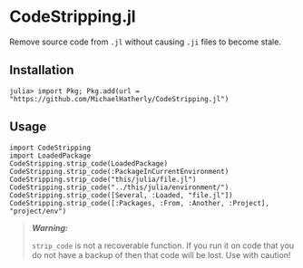 # CodeStripping.jl

Remove source code from `.jl` without causing `.ji` files to become stale.

## Installation

```
julia> import Pkg; Pkg.add(url = "https://github.com/MichaelHatherly/CodeStripping.jl")
```

## Usage

```
import CodeStripping
import LoadedPackage
CodeStripping.strip_code(LoadedPackage)
CodeStripping.strip_code(:PackageInCurrentEnvironment)
CodeStripping.strip_code("this/julia/file.jl")
CodeStripping.strip_code("../this/julia/environment/")
CodeStripping.strip_code([Several, :Loaded, "file.jl"])
CodeStripping.strip_code([:Packages, :From, :Another, :Project], "project/env")
```

> ***Warning:***
>
> `strip_code` is not a recoverable function. If you run it on code that you do not
> have a backup of then that code will be lost. Use with caution!


